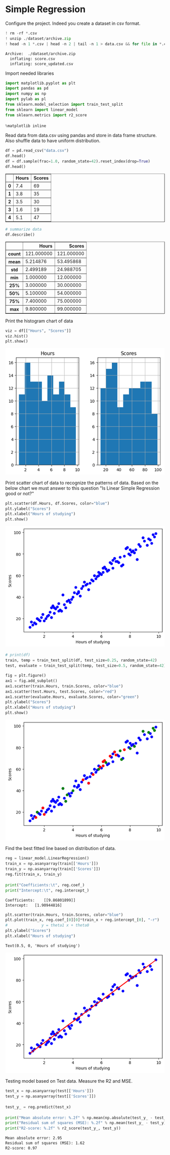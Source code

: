 # Simple Regression

Configure the project. Indeed you create a dataset in csv format.


```python
! rm -rf *.csv
! unzip ./dataset/archive.zip
! head -n 1 *.csv | head -n 2 | tail -n 1 > data.csv && for file in *.csv; do (tail -n +2 "$file"; echo) >> data.csv; done && sed -i '/^$/d' data.csv
```

    Archive:  ./dataset/archive.zip
      inflating: score.csv               
      inflating: score_updated.csv       


Import needed libraries


```python
import matplotlib.pyplot as plt
import pandas as pd
import numpy as np
import pylab as pl
from sklearn.model_selection import train_test_split
from sklearn import linear_model
from sklearn.metrics import r2_score

%matplotlib inline
```

Read data from data.csv using pandas and store in data frame structure. Also shuffle data to have uniform distribution. 


```python
df = pd.read_csv("data.csv")
df.head()
df = df.sample(frac=1.0, random_state=42).reset_index(drop=True)
df.head()
```




<div>
<style scoped>
    .dataframe tbody tr th:only-of-type {
        vertical-align: middle;
    }

    .dataframe tbody tr th {
        vertical-align: top;
    }

    .dataframe thead th {
        text-align: right;
    }
</style>
<table border="1" class="dataframe">
  <thead>
    <tr style="text-align: right;">
      <th></th>
      <th>Hours</th>
      <th>Scores</th>
    </tr>
  </thead>
  <tbody>
    <tr>
      <th>0</th>
      <td>7.4</td>
      <td>69</td>
    </tr>
    <tr>
      <th>1</th>
      <td>3.8</td>
      <td>35</td>
    </tr>
    <tr>
      <th>2</th>
      <td>3.5</td>
      <td>30</td>
    </tr>
    <tr>
      <th>3</th>
      <td>1.6</td>
      <td>19</td>
    </tr>
    <tr>
      <th>4</th>
      <td>5.1</td>
      <td>47</td>
    </tr>
  </tbody>
</table>
</div>




```python
# summarize data
df.describe() 
```




<div>
<style scoped>
    .dataframe tbody tr th:only-of-type {
        vertical-align: middle;
    }

    .dataframe tbody tr th {
        vertical-align: top;
    }

    .dataframe thead th {
        text-align: right;
    }
</style>
<table border="1" class="dataframe">
  <thead>
    <tr style="text-align: right;">
      <th></th>
      <th>Hours</th>
      <th>Scores</th>
    </tr>
  </thead>
  <tbody>
    <tr>
      <th>count</th>
      <td>121.000000</td>
      <td>121.000000</td>
    </tr>
    <tr>
      <th>mean</th>
      <td>5.214876</td>
      <td>53.495868</td>
    </tr>
    <tr>
      <th>std</th>
      <td>2.499189</td>
      <td>24.988705</td>
    </tr>
    <tr>
      <th>min</th>
      <td>1.000000</td>
      <td>12.000000</td>
    </tr>
    <tr>
      <th>25%</th>
      <td>3.000000</td>
      <td>30.000000</td>
    </tr>
    <tr>
      <th>50%</th>
      <td>5.100000</td>
      <td>54.000000</td>
    </tr>
    <tr>
      <th>75%</th>
      <td>7.400000</td>
      <td>75.000000</td>
    </tr>
    <tr>
      <th>max</th>
      <td>9.800000</td>
      <td>99.000000</td>
    </tr>
  </tbody>
</table>
</div>



Print the histogram chart of data


```python
viz = df[["Hours", "Scores"]]
viz.hist()
plt.show()
```


    
![png](simple_regression_files/simple_regression_9_0.png)
    


Print scatter chart of data to recognize the patterns of data. Based on the below chart we must answer to this question "Is Linear Simple Regression good or not?"


```python
plt.scatter(df.Hours, df.Scores, color="blue")
plt.ylabel("Scores")
plt.xlabel("Hours of studying")
plt.show()
```


    
![png](simple_regression_files/simple_regression_11_0.png)
    



```python
# print(df)
train, temp = train_test_split(df, test_size=0.25, random_state=42)
test, evaluate = train_test_split(temp, test_size=0.5, random_state=42)
```


```python
fig = plt.figure()
ax1 = fig.add_subplot()
ax1.scatter(train.Hours, train.Scores, color="blue")
ax1.scatter(test.Hours, test.Scores, color="red")
ax1.scatter(evaluate.Hours, evaluate.Scores, color="green")
plt.ylabel("Scores")
plt.xlabel("Hours of studying")
plt.show()
```


    
![png](simple_regression_files/simple_regression_13_0.png)
    


Find the best fitted line based on distribution of data. 


```python
reg = linear_model.LinearRegression()
train_x = np.asanyarray(train[['Hours']])
train_y = np.asanyarray(train[['Scores']])
reg.fit(train_x, train_y)

print("Coefficients:\t", reg.coef_)
print("Intercept:\t", reg.intercept_)
```

    Coefficients:	 [[9.86801899]]
    Intercept:	 [1.90944816]



```python
plt.scatter(train.Hours, train.Scores, color="blue")
plt.plot(train_x, reg.coef_[0][0]*train_x + reg.intercept_[0], "-r")
#               y = theta1 x + theta0
plt.ylabel("Scores")
plt.xlabel("Hours of studying")
```




    Text(0.5, 0, 'Hours of studying')




    
![png](simple_regression_files/simple_regression_16_1.png)
    


Testing model based on Test data. Measure the R2 and MSE.


```python
test_x = np.asanyarray(test[['Hours']])
test_y = np.asanyarray(test[['Scores']])

test_y_ = reg.predict(test_x)

print("Mean absolute error: %.2f" % np.mean(np.absolute(test_y_ - test_y)))
print("Residual sum of squares (MSE): %.2f" % np.mean(test_y_ - test_y)**2)
print("R2-score: %.2f" % r2_score(test_y_, test_y))
```

    Mean absolute error: 2.95
    Residual sum of squares (MSE): 1.62
    R2-score: 0.97

